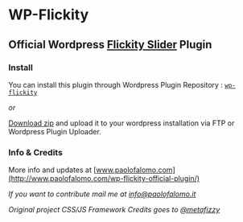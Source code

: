 # WP-Flickity
## Official Wordpress [Flickity Slider](http://flickity.metafizzy.co/) Plugin

### Install

You can install this plugin through Wordpress Plugin Repository : [`wp-flickity`](https://it.wordpress.org/plugins/wp-flickity/)

_or_

[Download zip](https://downloads.wordpress.org/plugin/wp-flickity.zip) and upload it to your wordpress installation via FTP or Wordpress Plugin Uploader.

### Info & Credits

More info and updates at [www.paolofalomo.com](http://www.paolofalomo.com/wp-flickity-official-plugin/)

_If you want to contribute mail me at [info@paolofalomo.it](mailto:info@paolofalomo.it)_

_Original project CSS/JS Framework Credits goes to [@metafizzy](https://github.com/metafizzy)_

